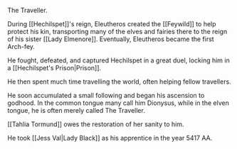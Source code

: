 The Traveller.

During [[Hechilspet]]'s reign, Eleutheros created the [[Feywild]] to help protect his kin, transporting many of the elves and fairies there to the reign of his sister [[Lady Elmenore]]. Eventually, Eleutheros became the first Arch-fey.

He fought, defeated, and captured Hechilspet in a great duel, locking him in a [[Hechilspet's Prison|Prison]].

He then spent much time travelling the world, often helping fellow travellers.

He soon accumulated a small following and began his ascension to godhood. In the common tongue many call him Dionysus, while in the elven tongue, he is often merely called The Traveller.

[[Tahlia Tormund]] owes the restoration of her sanity to him.

He took [[Jess Val|Lady Black]] as his apprentice in the year 5417 AA.